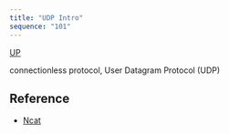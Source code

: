 ```yaml
---
title: "UDP Intro"
sequence: "101"
---
```


[UP](/netty.html)

connectionless protocol, User Datagram Protocol (UDP)

## Reference

- [Ncat](https://nmap.org/ncat/)
